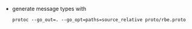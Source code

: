 - generate message types with 
    ```
    protoc --go_out=. --go_opt=paths=source_relative proto/rbe.proto
    ```
